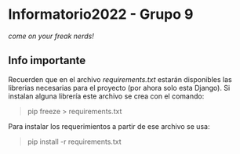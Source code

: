 # Informatorio2022 - Grupo 9
_come on your freak nerds!_

## Info importante
Recuerden que en el archivo _requirements.txt_ estarán disponibles las librerias necesarias para el proyecto (por ahora solo esta Django). Si instalan alguna librería este archivo se crea con el comando:

>pip freeze > requirements.txt

Para instalar los requerimientos a partir de ese archivo se usa:

>pip install -r requirements.txt
